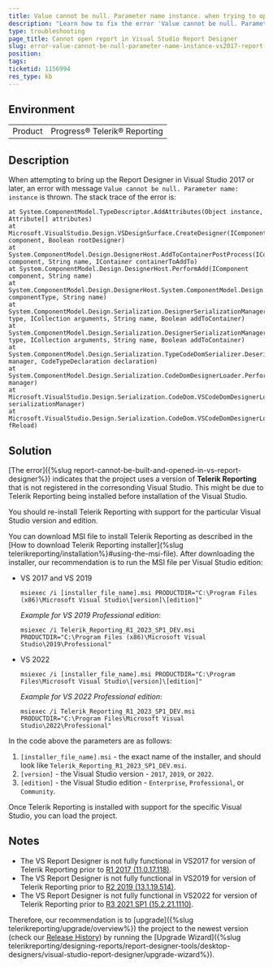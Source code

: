 ```yaml
---
title: Value cannot be null. Parameter name instance. when trying to open the Report Designer in Visual Studio 2017 or newer
description: "Learn how to fix the error 'Value cannot be null. Parameter name instance.' in Visual Studio 2017 or newer when trying to open the VS Report Designer."
type: troubleshooting
page_title: Cannot open report in Visual Studio Report Designer
slug: error-value-cannot-be-null-parameter-name-instance-vs2017-report-designer
position: 
tags: 
ticketid: 1156994
res_type: kb
---
```


## Environment

<table>
	<tr>
		<td>Product</td>
		<td>Progress® Telerik® Reporting</td>
	</tr>
</table>

## Description

When attempting to bring up the Report Designer in  Visual Studio 2017 or later, an error with message `Value cannot be null. Parameter name: instance` is thrown. The stack trace of the error is:

````
at System.ComponentModel.TypeDescriptor.AddAttributes(Object instance, Attribute[] attributes)
at Microsoft.VisualStudio.Design.VSDesignSurface.CreateDesigner(IComponent component, Boolean rootDesigner)
at System.ComponentModel.Design.DesignerHost.AddToContainerPostProcess(IComponent component, String name, IContainer containerToAddTo)
at System.ComponentModel.Design.DesignerHost.PerformAdd(IComponent component, String name)
at System.ComponentModel.Design.DesignerHost.System.ComponentModel.Design.IDesignerHost.CreateComponent(Type componentType, String name)
at System.ComponentModel.Design.Serialization.DesignerSerializationManager.CreateInstance(Type type, ICollection arguments, String name, Boolean addToContainer)
at System.ComponentModel.Design.Serialization.DesignerSerializationManager.System.ComponentModel.Design.Serialization.IDesignerSerializationManager.CreateInstance(Type type, ICollection arguments, String name, Boolean addToContainer)
at System.ComponentModel.Design.Serialization.TypeCodeDomSerializer.Deserialize(IDesignerSerializationManager manager, CodeTypeDeclaration declaration)
at System.ComponentModel.Design.Serialization.CodeDomDesignerLoader.PerformLoad(IDesignerSerializationManager manager)
at Microsoft.VisualStudio.Design.Serialization.CodeDom.VSCodeDomDesignerLoader.PerformLoad(IDesignerSerializationManager serializationManager)
at Microsoft.VisualStudio.Design.Serialization.CodeDom.VSCodeDomDesignerLoader.DeferredLoadHandler.Microsoft.VisualStudio.TextManager.Interop.IVsTextBufferDataEvents.OnLoadCompleted(Int32 fReload)
````

## Solution

[The error]({%slug report-cannot-be-built-and-opened-in-vs-report-designer%}) indicates that the project uses a version of __Telerik Reporting__ that is not registered in the corresonding Visual Studio. This might be due to Telerik Reporting being installed before installation of the Visual Studio.

You should re-install Telerik Reporting with support for the particular Visual Studio version and edition.

You can download MSI file to install Telerik Reporting as described in the [How to download Telerik Reporting installer](%slug telerikreporting/installation%}#using-the-msi-file). After downloading the installer, our recommendation is to run the MSI file per Visual Studio edition:

* VS 2017 and VS 2019

	`msiexec /i [installer_file_name].msi PRODUCTDIR="C:\Program Files (x86)\Microsoft Visual Studio\[version]\[edition]"`

	_Example for VS 2019 Professional edition_:

	`msiexec /i Telerik_Reporting_R1_2023_SP1_DEV.msi PRODUCTDIR="C:\Program Files (x86)\Microsoft Visual Studio\2019\Professional"`

* VS 2022

	`msiexec /i [installer_file_name].msi PRODUCTDIR="C:\Program Files\Microsoft Visual Studio\[version]\[edition]"`

	_Example for VS 2022 Professional edition_:

	`msiexec /i Telerik_Reporting_R1_2023_SP1_DEV.msi PRODUCTDIR="C:\Program Files\Microsoft Visual Studio\2022\Professional"`

In the code above the parameters are as follows:

1. `[installer_file_name].msi` - the exact name of the installer, and should look like `Telerik_Reporting_R1_2023_SP1_DEV.msi`.
1. `[version]` - the Visual Studio version - `2017`, `2019`, or `2022`.
1. `[edition]` - the Visual Studio edition - `Enterprise`, `Professional`, or `Community`.

Once Telerik Reporting is installed with support for the specific Visual Studio, you can load the project.

## Notes

* The VS Report Designer is not fully functional in VS2017 for version of Telerik Reporting prior to [R1 2017 (11.0.17.118)](https://www.telerik.com/support/whats-new/reporting/release-history/telerik-reporting-r1-2017-(version-11-0-17-118)).
* The VS Report Designer is not fully functional in VS2019 for version of Telerik Reporting prior to [R2 2019 (13.1.19.514)](https://www.telerik.com/support/whats-new/reporting/release-history/progress-telerik-reporting-r2-2019-13-1-19-514).
* The VS Report Designer is not fully functional in VS2022 for version of Telerik Reporting prior to [R3 2021 SP1 (15.2.21.1110)](https://www.telerik.com/support/whats-new/reporting/release-history/progress-telerik-reporting-r3-2021-sp1-15-2-21-1110).

Therefore, our recommendation is to [upgrade]({%slug telerikreporting/upgrade/overview%}) the project to the newest version (check our [Release History](https://www.telerik.com/support/whats-new/reporting/release-history)) by running the [Upgrade Wizard]({%slug telerikreporting/designing-reports/report-designer-tools/desktop-designers/visual-studio-report-designer/upgrade-wizard%}).
